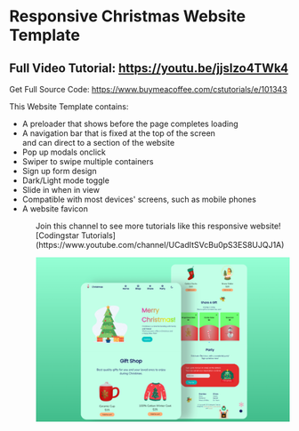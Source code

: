 # Responsive Christmas Website Template
## Full Video Tutorial: https://youtu.be/jjslzo4TWk4

Get Full Source Code: https://www.buymeacoffee.com/cstutorials/e/101343

This Website Template contains:
<ul>
    <li>A preloader that shows before the page completes loading</li>
    <li>A navigation bar that is fixed at the top of the screen <br> and can direct to a section of the website</li>
    <li>Pop up modals onclick</li>
    <li>Swiper to swipe multiple containers</li>
    <li>Sign up form design</li>
    <li>Dark/Light mode toggle</li>
    <li>Slide in when in view</li>
    <li>Compatible with most devices' screens, such as mobile phones</li>
    <li>A website favicon</li>
<ul>
    
<p> Join this channel to see more tutorials like this responsive website! [Codingstar Tutorials](https://www.youtube.com/channel/UCadItSVcBu0pS3ES8UJQJ1A) </p>
    
<img src='website-preview.png'>
